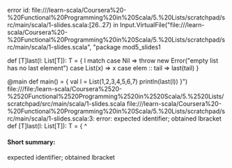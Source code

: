 error id: file://<WORKSPACE>/learn-scala/Coursera%20-%20Functional%20Programming%20in%20Scala/5.%20Lists/scratchpad/src/main/scala/1-slides.scala:[26..27) in Input.VirtualFile("file://<WORKSPACE>/learn-scala/Coursera%20-%20Functional%20Programming%20in%20Scala/5.%20Lists/scratchpad/src/main/scala/1-slides.scala", "package mod5_slides1

def [T]last(l: List[T]): T = {
  l match
    case Nil => throw new Error("empty list has no last element")
    case List(x) => x
    case elem :: tail => last(tail)
}

@main def main() = {
  val l = List(1,2,3,4,5,6,7)
  println(last(l))
}")
file://<WORKSPACE>/file:<WORKSPACE>/learn-scala/Coursera%2520-%2520Functional%2520Programming%2520in%2520Scala/5.%2520Lists/scratchpad/src/main/scala/1-slides.scala
file://<WORKSPACE>/learn-scala/Coursera%20-%20Functional%20Programming%20in%20Scala/5.%20Lists/scratchpad/src/main/scala/1-slides.scala:3: error: expected identifier; obtained lbracket
def [T]last(l: List[T]): T = {
    ^
#### Short summary: 

expected identifier; obtained lbracket